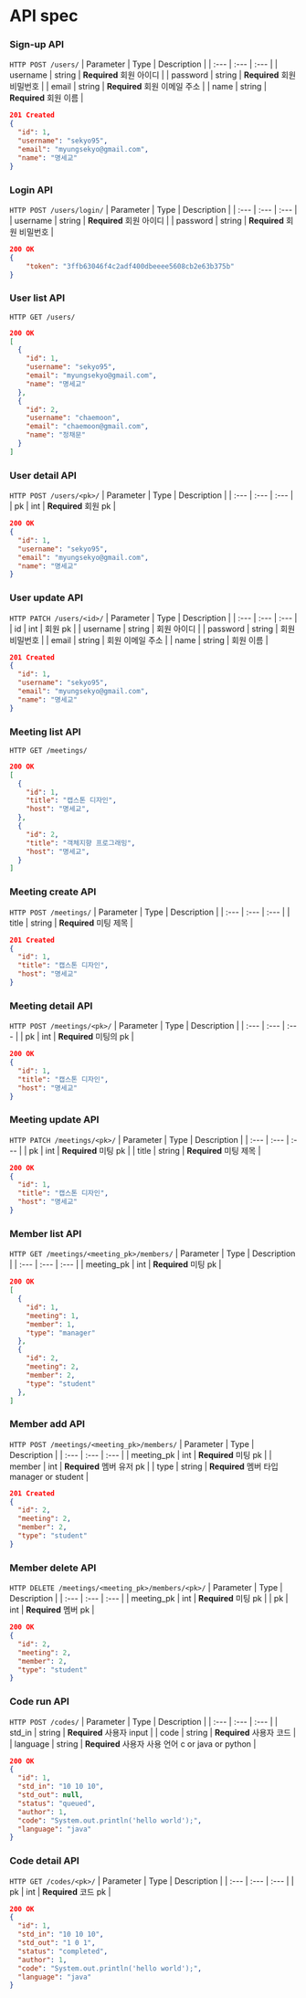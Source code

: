 # API spec

### Sign-up API 
`HTTP POST /users/`
| Parameter | Type | Description |
| :--- | :--- | :--- |
| username | string | **Required** 회원 아이디 |
| password | string | **Required** 회원 비밀번호 |
| email | string | **Required** 회원 이메일 주소 |
| name | string | **Required** 회원 이름 |  
```JSON
201 Created
{
  "id": 1,
  "username": "sekyo95",
  "email": "myungsekyo@gmail.com",
  "name": "명세교"
}
```




### Login API 
`HTTP POST /users/login/`
| Parameter | Type | Description |
| :--- | :--- | :--- |
| username | string | **Required** 회원 아이디 |
| password | string | **Required** 회원 비밀번호 |  

```JSON
200 OK
{
    "token": "3ffb63046f4c2adf400dbeeee5608cb2e63b375b"
}
```




### User list API 
`HTTP GET /users/`
```JSON
200 OK
[
  {
    "id": 1,
    "username": "sekyo95",
    "email": "myungsekyo@gmail.com",
    "name": "명세교"
  },  
  {
    "id": 2,
    "username": "chaemoon",
    "email": "chaemoon@gmail.com",
    "name": "정채문"
  }
]
```




### User detail API 
`HTTP POST /users/<pk>/`
| Parameter | Type | Description |
| :--- | :--- | :--- |
| pk | int | **Required** 회원 pk |  

```JSON
200 OK
{
  "id": 1,
  "username": "sekyo95",
  "email": "myungsekyo@gmail.com",
  "name": "명세교"
}
```




### User update API 
`HTTP PATCH /users/<id>/`
| Parameter | Type | Description |
| :--- | :--- | :--- |
| id | int | 회원 pk |
| username | string | 회원 아이디 |
| password | string | 회원 비밀번호 |
| email | string | 회원 이메일 주소 |
| name | string | 회원 이름 |  

```JSON
201 Created
{
  "id": 1,
  "username": "sekyo95",
  "email": "myungsekyo@gmail.com",
  "name": "명세교"
}
```










### Meeting list API 
`HTTP GET /meetings/`
```JSON
200 OK
[
  {
    "id": 1,
    "title": "캡스톤 디자인",
    "host": "명세교",
  },  
  {
    "id": 2,
    "title": "객체지향 프로그래밍",
    "host": "명세교",
  }
]
```
### Meeting create API 
`HTTP POST /meetings/`
| Parameter | Type | Description |
| :--- | :--- | :--- |
| title | string | **Required** 미팅 제목  |
```JSON
201 Created
{
  "id": 1,
  "title": "캡스톤 디자인",
  "host": "명세교"
}
```
### Meeting detail API 
`HTTP POST /meetings/<pk>/`
| Parameter | Type | Description |
| :--- | :--- | :--- |
| pk | int | **Required** 미팅의 pk |
```JSON
200 OK
{
  "id": 1,
  "title": "캡스톤 디자인",
  "host": "명세교"
}
```
### Meeting update API 
`HTTP PATCH /meetings/<pk>/`
| Parameter | Type | Description |
| :--- | :--- | :--- |
| pk | int | **Required** 미팅 pk |
| title | string | **Required** 미팅 제목  |
```JSON
200 OK
{
  "id": 1,
  "title": "캡스톤 디자인",
  "host": "명세교"
}
```
### Member list API 
`HTTP GET /meetings/<meeting_pk>/members/`
| Parameter | Type | Description |
| :--- | :--- | :--- |
| meeting_pk | int | **Required** 미팅 pk |
```JSON
200 OK
[
  {
    "id": 1,
    "meeting": 1,
    "member": 1,
    "type": "manager"
  },
  {
    "id": 2,
    "meeting": 2,
    "member": 2,
    "type": "student"
  },
]
```
### Member add API 
`HTTP POST /meetings/<meeting_pk>/members/`
| Parameter | Type | Description |
| :--- | :--- | :--- |
| meeting_pk | int | **Required** 미팅 pk |
| member | int | **Required** 멤버 유저 pk |
| type | string | **Required** 멤버 타입 manager or student |
```JSON
201 Created
{
  "id": 2,
  "meeting": 2,
  "member": 2,
  "type": "student"
}
```
### Member delete API 
`HTTP DELETE /meetings/<meeting_pk>/members/<pk>/`
| Parameter | Type | Description |
| :--- | :--- | :--- |
| meeting_pk | int | **Required** 미팅 pk |
| pk | int | **Required** 멤버 pk |
```JSON
200 OK
{
  "id": 2,
  "meeting": 2,
  "member": 2,
  "type": "student"
}
```
### Code run API 
`HTTP POST /codes/`
| Parameter | Type | Description |
| :--- | :--- | :--- |
| std_in | string | **Required** 사용자 input |
| code | string | **Required** 사용자 코드 |
| language | string | **Required** 사용자 사용 언어 c or java or python |
```JSON
200 OK
{
  "id": 1,
  "std_in": "10 10 10",
  "std_out": null,
  "status": "queued",
  "author": 1,
  "code": "System.out.println('hello world');",
  "language": "java"
}
```
### Code detail API 
`HTTP GET /codes/<pk>/`
| Parameter | Type | Description |
| :--- | :--- | :--- |
| pk | int | **Required** 코드 pk |
```JSON
200 OK
{
  "id": 1,
  "std_in": "10 10 10",
  "std_out": "1 0 1",
  "status": "completed",
  "author": 1,
  "code": "System.out.println('hello world');",
  "language": "java"
}
```
